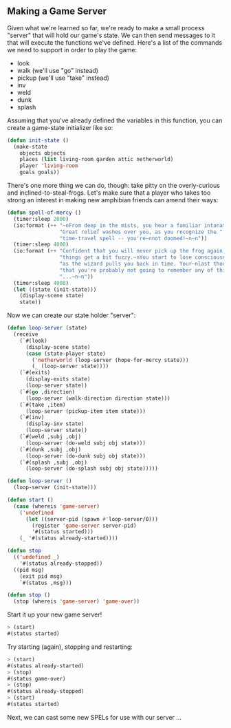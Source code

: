 ## Making a Game Server

Given what we're learned so far, we're ready to make a small process "server" that will hold our game's state. We can then send messages to it that will execute the functions we've defined. Here's a list of the commands we need to support in order to play the game:

* look
* walk (we'll use "go" instead)
* pickup (we'll use "take" instead)
* inv
* weld
* dunk
* splash

Assuming that you've already defined the variables in this function, you can
create a game-state initializer like so:

```lisp
(defun init-state ()
  (make-state
    objects objects
    places (list living-room garden attic netherworld)
    player 'living-room
    goals goals))
```

There's one more thing we can do, though: take pitty on the overly-curious and inclined-to-steal-frogs. Let's make sure that a player who takes too strong an interest in making new amphibian friends can amend their ways:

```lisp
(defun spell-of-mercy ()
  (timer:sleep 2000)
  (io:format (++ "~nFrom deep in the mists, you hear a familiar intonation ...~n"
                 "Great relief washes over you, as you recognize the "
                 "time-travel spell -- you're~nnot doomed!~n~n"))
  (timer:sleep 4000)
  (io:format (++ "Confident that you will never pick up the frog again, "
                 "things get a bit fuzzy.~nYou start to lose consciousness"
                 "as the wizard pulls you back in time. Your~nlast thought is "
                 "that you're probably not going to remember any of this "
                 "...~n~n"))
  (timer:sleep 4000)
  (let ((state (init-state)))
    (display-scene state)
    state))
```

Now we can create our state holder "server":

```lisp
(defun loop-server (state)
  (receive
    (`#(look)
      (display-scene state)
      (case (state-player state)
        ('netherworld (loop-server (hope-for-mercy state)))
        (_ (loop-server state))))
    (`#(exits)
      (display-exits state)
      (loop-server state))
    (`#(go ,direction)
      (loop-server (walk-direction direction state)))
    (`#(take ,item)
      (loop-server (pickup-item item state)))
    (`#(inv)
      (display-inv state)
      (loop-server state))
    (`#(weld ,subj ,obj)
      (loop-server (do-weld subj obj state)))
    (`#(dunk ,subj ,obj)
      (loop-server (do-dunk subj obj state)))
    (`#(splash ,subj ,obj)
      (loop-server (do-splash subj obj state)))))

(defun loop-server ()
  (loop-server (init-state)))
```

```lisp
(defun start ()
  (case (whereis 'game-server)
    ('undefined
      (let ((server-pid (spawn #'loop-server/0)))
        (register 'game-server server-pid)
        '#(status started)))
    (_ '#(status already-started))))

(defun stop
  (('undefined _)
    '#(status already-stopped))
  ((pid msg)
    (exit pid msg)
    `#(status ,msg)))

(defun stop ()
  (stop (whereis 'game-server) 'game-over))
```

Start it up your new game server!

```lisp
> (start)
#(status started)
```

Try starting (again), stopping and restarting:

```lisp
> (start)
#(status already-started)
> (stop)
#(status game-over)
> (stop)
#(status already-stopped)
> (start)
#(status started)
```

Next, we can cast some new SPELs for use with our server ...
